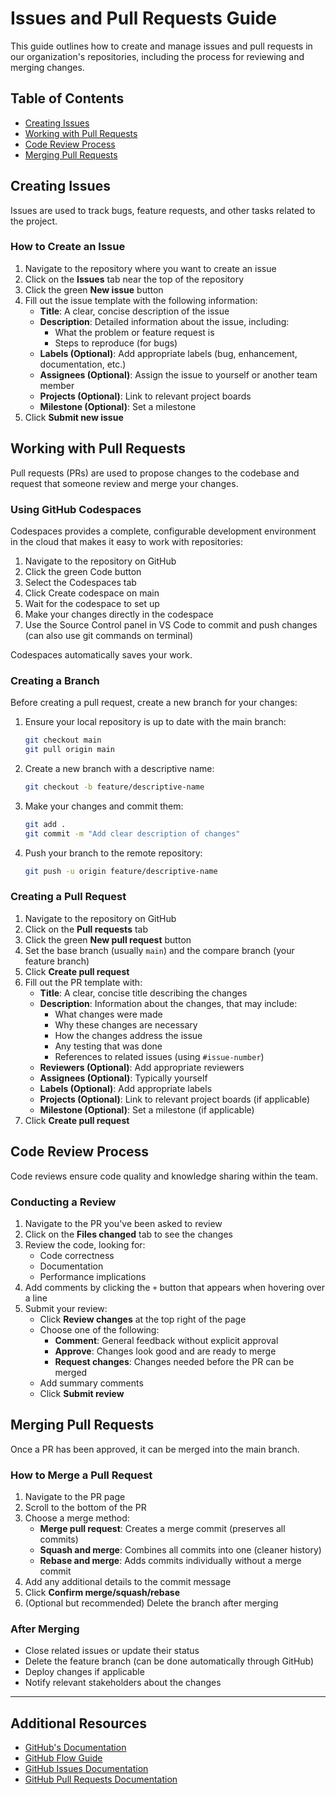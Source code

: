# Issues and Pull Requests Guide

This guide outlines how to create and manage issues and pull requests in our organization's repositories, including the process for reviewing and merging changes.

## Table of Contents
- [Creating Issues](#creating-issues)
- [Working with Pull Requests](#working-with-pull-requests)
- [Code Review Process](#code-review-process)
- [Merging Pull Requests](#merging-pull-requests)

## Creating Issues

Issues are used to track bugs, feature requests, and other tasks related to the project.

### How to Create an Issue

1. Navigate to the repository where you want to create an issue
2. Click on the **Issues** tab near the top of the repository
3. Click the green **New issue** button
4. Fill out the issue template with the following information:
   - **Title**: A clear, concise description of the issue
   - **Description**: Detailed information about the issue, including:
     - What the problem or feature request is
     - Steps to reproduce (for bugs)
   - **Labels (Optional)**: Add appropriate labels (bug, enhancement, documentation, etc.)
   - **Assignees (Optional)**: Assign the issue to yourself or another team member
   - **Projects (Optional)**: Link to relevant project boards
   - **Milestone (Optional)**: Set a milestone
5. Click **Submit new issue**


## Working with Pull Requests

Pull requests (PRs) are used to propose changes to the codebase and request that someone review and merge your changes.

### Using GitHub Codespaces
Codespaces provides a complete, configurable development environment in the cloud that makes it easy to work with repositories:

1. Navigate to the repository on GitHub
2. Click the green Code button
3. Select the Codespaces tab
4. Click Create codespace on main
5. Wait for the codespace to set up 
6. Make your changes directly in the codespace
7. Use the Source Control panel in VS Code to commit and push changes (can also use git commands on terminal) 

Codespaces automatically saves your work.

### Creating a Branch

Before creating a pull request, create a new branch for your changes:

1. Ensure your local repository is up to date with the main branch:
   ```bash
   git checkout main
   git pull origin main
   ```

2. Create a new branch with a descriptive name:
   ```bash
   git checkout -b feature/descriptive-name
   ```
   

3. Make your changes and commit them:
   ```bash
   git add .
   git commit -m "Add clear description of changes"
   ```

4. Push your branch to the remote repository:
   ```bash
   git push -u origin feature/descriptive-name
   ```

### Creating a Pull Request

1. Navigate to the repository on GitHub
2. Click on the **Pull requests** tab
3. Click the green **New pull request** button
4. Set the base branch (usually `main`) and the compare branch (your feature branch)
5. Click **Create pull request**
6. Fill out the PR template with:
   - **Title**: A clear, concise title describing the changes
   - **Description**: Information about the changes, that may include:
     - What changes were made
     - Why these changes are necessary
     - How the changes address the issue
     - Any testing that was done
     - References to related issues (using `#issue-number`)
   - **Reviewers (Optional)**: Add appropriate reviewers
   - **Assignees (Optional)**: Typically yourself
   - **Labels (Optional)**: Add appropriate labels
   - **Projects (Optional)**: Link to relevant project boards (if applicable)
   - **Milestone (Optional)**: Set a milestone (if applicable)
7. Click **Create pull request**

## Code Review Process

Code reviews ensure code quality and knowledge sharing within the team.

### Conducting a Review

1. Navigate to the PR you've been asked to review
2. Click on the **Files changed** tab to see the changes
3. Review the code, looking for:
   - Code correctness
   - Documentation
   - Performance implications
4. Add comments by clicking the `+` button that appears when hovering over a line
5. Submit your review:
   - Click **Review changes** at the top right of the page
   - Choose one of the following:
     - **Comment**: General feedback without explicit approval
     - **Approve**: Changes look good and are ready to merge
     - **Request changes**: Changes needed before the PR can be merged
   - Add summary comments
   - Click **Submit review**

## Merging Pull Requests

Once a PR has been approved, it can be merged into the main branch.


### How to Merge a Pull Request

1. Navigate to the PR page
2. Scroll to the bottom of the PR
3. Choose a merge method:
   - **Merge pull request**: Creates a merge commit (preserves all commits)
   - **Squash and merge**: Combines all commits into one (cleaner history)
   - **Rebase and merge**: Adds commits individually without a merge commit
4. Add any additional details to the commit message
5. Click **Confirm merge/squash/rebase**
6. (Optional but recommended) Delete the branch after merging

### After Merging

- Close related issues or update their status
- Delete the feature branch (can be done automatically through GitHub)
- Deploy changes if applicable
- Notify relevant stakeholders about the changes

---

## Additional Resources

- [GitHub's Documentation](https://docs.github.com/en)
- [GitHub Flow Guide](https://guides.github.com/introduction/flow/)
- [GitHub Issues Documentation](https://docs.github.com/en/issues)
- [GitHub Pull Requests Documentation](https://docs.github.com/en/pull-requests)
